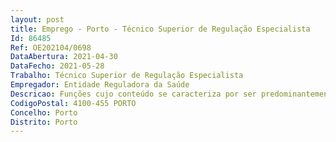 ```yaml
--- 
layout: post
title: Emprego - Porto - Técnico Superior de Regulação Especialista
Id: 86485
Ref: OE202104/0698
DataAbertura: 2021-04-30
DataFecho: 2021-05-28
Trabalho: Técnico Superior de Regulação Especialista
Empregador: Entidade Reguladora da Saúde
Descricao: Funções cujo conteúdo se caracteriza por ser predominantemente de natureza consultiva, de estudo, conceção, planeamento, avaliação e aplicação de métodos e processos de natureza técnica e ou científica que preparam e fundamentam a decisão a adotar na sua área de atuação, podendo implicar a análise de soluções inovadoras novas abordagens, na respetiva área funcional  Desenvolvimento de atividades específicas, que implicam conhecimentos técnicos especializados na sua área funcional e com impacto nos resultados da respetiva área de atuação  unidade orgânica  Execução de tarefas, de média  elevada complexidade, implicando média  elevada responsabilidade e elevada autonomia, sem necessidade de supervisão regular, mas com enquadramento superior qualificado  Apoio na decisão ao nível da definição de procedimentos e planos de ação  Coordenação e supervisão, funcional ou técnica, de outros colaboradores ou equipa de trabalho  Coordenação técnica ou gestão de programas, planos de ação ou projetos, de acordo com os objetivos definidos.
CodigoPostal: 4100-455 PORTO
Concelho: Porto
Distrito: Porto
--- 
```

